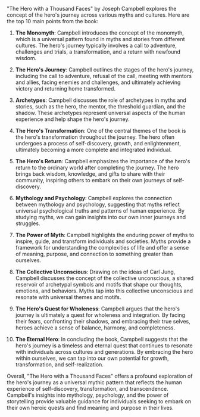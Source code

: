 "The Hero with a Thousand Faces" by Joseph Campbell explores the concept of the hero's journey across various myths and cultures. Here are the top 10 main points from the book:

1. **The Monomyth**: Campbell introduces the concept of the monomyth, which is a universal pattern found in myths and stories from different cultures. The hero's journey typically involves a call to adventure, challenges and trials, a transformation, and a return with newfound wisdom.

2. **The Hero's Journey**: Campbell outlines the stages of the hero's journey, including the call to adventure, refusal of the call, meeting with mentors and allies, facing enemies and challenges, and ultimately achieving victory and returning home transformed.

3. **Archetypes**: Campbell discusses the role of archetypes in myths and stories, such as the hero, the mentor, the threshold guardian, and the shadow. These archetypes represent universal aspects of the human experience and help shape the hero's journey.

4. **The Hero's Transformation**: One of the central themes of the book is the hero's transformation throughout the journey. The hero often undergoes a process of self-discovery, growth, and enlightenment, ultimately becoming a more complete and integrated individual.

5. **The Hero's Return**: Campbell emphasizes the importance of the hero's return to the ordinary world after completing the journey. The hero brings back wisdom, knowledge, and gifts to share with their community, inspiring others to embark on their own journeys of self-discovery.

6. **Mythology and Psychology**: Campbell explores the connection between mythology and psychology, suggesting that myths reflect universal psychological truths and patterns of human experience. By studying myths, we can gain insights into our own inner journeys and struggles.

7. **The Power of Myth**: Campbell highlights the enduring power of myths to inspire, guide, and transform individuals and societies. Myths provide a framework for understanding the complexities of life and offer a sense of meaning, purpose, and connection to something greater than ourselves.

8. **The Collective Unconscious**: Drawing on the ideas of Carl Jung, Campbell discusses the concept of the collective unconscious, a shared reservoir of archetypal symbols and motifs that shape our thoughts, emotions, and behaviors. Myths tap into this collective unconscious and resonate with universal themes and motifs.

9. **The Hero's Quest for Wholeness**: Campbell argues that the hero's journey is ultimately a quest for wholeness and integration. By facing their fears, confronting their shadows, and embracing their true selves, heroes achieve a sense of balance, harmony, and completeness.

10. **The Eternal Hero**: In concluding the book, Campbell suggests that the hero's journey is a timeless and eternal quest that continues to resonate with individuals across cultures and generations. By embracing the hero within ourselves, we can tap into our own potential for growth, transformation, and self-realization.

Overall, "The Hero with a Thousand Faces" offers a profound exploration of the hero's journey as a universal mythic pattern that reflects the human experience of self-discovery, transformation, and transcendence. Campbell's insights into mythology, psychology, and the power of storytelling provide valuable guidance for individuals seeking to embark on their own heroic quests and find meaning and purpose in their lives.
